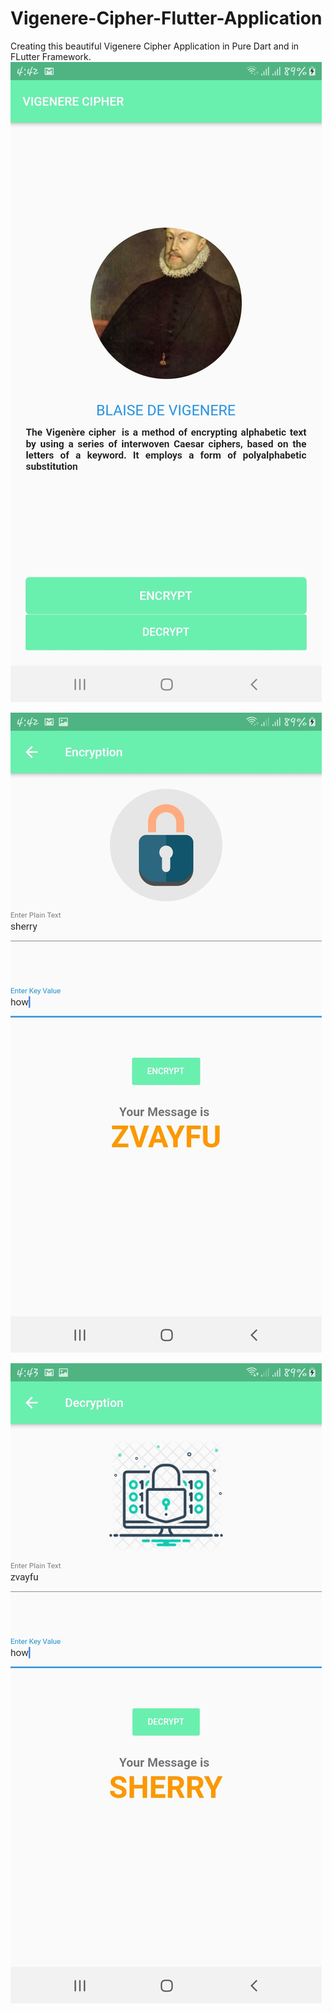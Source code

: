 # Vigenere-Cipher-Flutter-Application
Creating this beautiful Vigenere Cipher Application in Pure Dart and in FLutter Framework. 
![github-small](https://github.com/sherrysidd68/Vigenere-Cipher-Flutter-Application/blob/master/VC%20(1).jpg)

![github-small](https://github.com/sherrysidd68/Vigenere-Cipher-Flutter-Application/blob/master/VC%20(2).jpg)

![github-small](https://github.com/sherrysidd68/Vigenere-Cipher-Flutter-Application/blob/master/VC%20(3).jpg)
